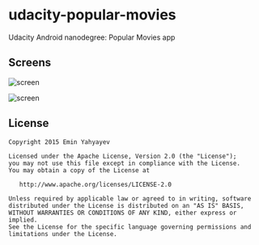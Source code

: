 # udacity-popular-movies
Udacity Android nanodegree: Popular Movies app


Screens
--------

![screen](https://raw.github.com/ewintory/udacity-popular-movies/master/art/movies-tablet.png)

![screen](https://raw.github.com/ewintory/udacity-popular-movies/master/art/movies-tablet-land.png)


License
-------

    Copyright 2015 Emin Yahyayev

    Licensed under the Apache License, Version 2.0 (the "License");
    you may not use this file except in compliance with the License.
    You may obtain a copy of the License at

       http://www.apache.org/licenses/LICENSE-2.0

    Unless required by applicable law or agreed to in writing, software
    distributed under the License is distributed on an "AS IS" BASIS,
    WITHOUT WARRANTIES OR CONDITIONS OF ANY KIND, either express or implied.
    See the License for the specific language governing permissions and
    limitations under the License.
